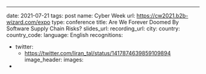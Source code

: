 ---
date: 2021-07-21
tags: post
name: Cyber Week
url: https://cw2021.b2b-wizard.com/expo
type: conference
title: Are We Forever Doomed By Software Supply Chain Risks?
slides_url: 
recording_url: 
city: 
country: 
country_code: 
language: English
recognitions:
  - twitter:
    - https://twitter.com/liran_tal/status/1417874639859109894
image_header: 
images:
  - 
